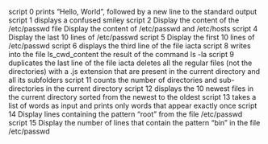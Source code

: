 script 0 prints “Hello, World”, followed by a new line to the standard output
script 1 displays a confused smiley
script 2 Display the content of the /etc/passwd file
Display the content of /etc/passwd and /etc/hosts
script 4 Display the last 10 lines of /etc/passwd
script 5 Display the first 10 lines of /etc/passwd
script 6 displays the third line of the file iacta
script 8 writes into the file ls_cwd_content the result of the command ls -la
script 9 duplicates the last line of the file iacta
deletes all the regular files (not the directories) with a .js extension that are present in the current directory and all its subfolders
script 11 counts the number of directories and sub-directories in the current directory
script 12 displays the 10 newest files in the current directory sorted from the newest to the oldest
script 13 takes a list of words as input and prints only words that appear exactly once
script 14 Display lines containing the pattern “root” from the file /etc/passwd
script 15 Display the number of lines that contain the pattern “bin” in the file /etc/passwd
